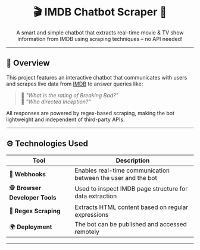 <h1 align="center">🎬 IMDB Chatbot Scraper 🤖</h1>

<p align="center">
  A smart and simple chatbot that extracts real-time movie & TV show information from IMDB using scraping techniques – no API needed!
</p>

---

## 📌 Overview

This project features an interactive chatbot that communicates with users and scrapes live data from [IMDB](https://www.imdb.com/) to answer queries like:

> 💬 *"What is the rating of Breaking Bad?"*  
> 💬 *"Who directed Inception?"*

All responses are powered by regex-based scraping, making the bot lightweight and independent of third-party APIs.

---

## ⚙️ Technologies Used

| Tool | Description |
|------|-------------|
| 🧩 **Webhooks** | Enables real-time communication between the user and the bot |
| 🕵️ **Browser Developer Tools** | Used to inspect IMDB page structure for data extraction |
| 🧪 **Regex Scraping** | Extracts HTML content based on regular expressions |
| 🌍 **Deployment** | The bot can be published and accessed remotely |

---

